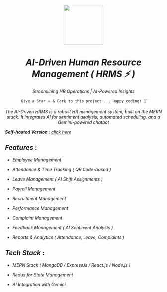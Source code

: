 <div align="center">
    <a href="https://metrohrms.netlify.app">
  <img src="https://metrohrms.netlify.app/metro.png" width="128px" />
    </a>
    <h1><i>AI-Driven Human Resource Management ( HRMS ⚡ )</i></h1>
    <p align="center">
         <p><i>Streamlining HR Operations | AI-Powered Insights</i></p>
    </p>


```
 Give a Star ⭐️ & Fork to this project ... Happy coding! 🤩`
```

*The AI-Driven HRMS is a robust HR management system, built on the MERN stack. It integrates AI for sentiment analysis, automated scheduling, and a Gemini-powered chatbot*

</div>

***Self-hosted Version*** : [_click here_](https://metrohrms.netlify.app)

## _Features_ :

- _Employee Management_

- _Attendance & Time Tracking ( QR Code-based )_

- _Leave Management ( AI Shift Assignments )_

- _Payroll Management_

- _Recruitment Management_

- _Performance Management_

- _Complaint Management_

- _Feedback Management ( AI Sentiment Analysis )_

- _Reports & Analytics ( Attendance, Leave, Complaints )_

## _Tech Stack_ :

- _MERN Stack ( MongoDB / Express.js / React.js / Node.js )_

- _Redux for State Management_

- _AI Integration with Gemini_
